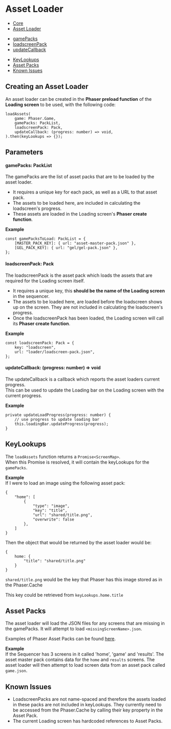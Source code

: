 # Asset Loader

* [Core][1]
* [Asset Loader](#creating-an-asset-loader)

- [gamePacks](#gamepacks-packlist)
- [loadscreenPack](#loadscreenpack-pack)
- [updateCallback](#updatecallback-progress-number--void)

* [KeyLookups](#keylookups)
* [Asset Packs](#asset-packs)
* [Known Issues](#known-issues)

## Creating an Asset Loader

An asset loader can be created in the **Phaser preload function** of the **Loading screen** to be used, with the following code:

```
loadAssets(
    game: Phaser.Game,
    gamePacks: PackList,
    loadscreenPack: Pack,
    updateCallback: (progress: number) => void,
).then(keyLookups => {});
```

## Parameters

#### gamePacks: PackList

The gamePacks are the list of asset packs that are to be loaded by the asset loader.

* It requires a unique key for each pack, as well as a URL to that asset pack.
* The assets to be loaded here, are included in calculating the loadscreen's progress.
* These assets are loaded in the Loading screen's **Phaser create function**.

**Example**

```
const gamePacksToLoad: PackList = {
    [MASTER_PACK_KEY]: { url: "asset-master-pack.json" },
    [GEL_PACK_KEY]: { url: "gel/gel-pack.json" },
};
```

#### loadscreenPack: Pack

The loadscreenPack is the asset pack which loads the assets that are required for the Loading screen itself.

* It requires a unique key, this **should be the name of the Loading screen** in the sequencer.
* The assets to be loaded here, are loaded before the loadscreen shows up on the screen. They are not included in calculating the loadscreen's progress.
* Once the loadscreenPack has been loaded, the Loading screen will call its **Phaser create function**.

**Example**

```
const loadscreenPack: Pack = {
    key: "loadscreen",
    url: "loader/loadscreen-pack.json",
};
```

#### updateCallback: (progress: number) => void

The updateCallback is a callback which reports the asset loaders current progress.  
This can be used to update the Loading bar on the Loading screen with the current progress.

**Example**

```
private updateLoadProgress(progress: number) {
    // use progress to update loading bar
    this.loadingBar.updateProgress(progress);
}
```

## KeyLookups

The `loadAssets` function returns a `Promise<ScreenMap>`.  
When this Promise is resolved, it will contain the keyLookups for the `gamePacks`.

**Example**  
If I were to load an image using the following asset pack:

```
{
    "home": [
        {
            "type": "image",
            "key": "title",
            "url": "shared/title.png",
            "overwrite": false
        },
    ]
}
```

Then the object that would be returned by the asset loader would be:

```
{
    home: {
        "title": "shared/title.png"
    }
}
```

`shared/title.png` would be the key that Phaser has this image stored as in the Phaser.Cache

This key could be retrieved from `keyLookups.home.title`

## Asset Packs

The asset loader will load the JSON files for any screens that are missing in the gamePacks. It will attempt to load `<missingScreenName>.json`.

Examples of Phaser Asset Packs can be found [here](https://github.com/photonstorm/phaser-examples/blob/master/examples/assets/asset-pack2.json).

**Example**  
If the Sequencer has 3 screens in it called 'home', 'game' and 'results'. The asset master pack contains data for the `home` and `results` screens. The asset loader will then attempt to load screen data from an asset pack called `game.json`.

## Known Issues

* LoadscreenPacks are not name-spaced and therefore the assets loaded in these packs are not included in keyLookups. They currently need to be accessed from the Phaser.Cache by calling their key property in the Asset Pack.
* The current Loading screen has hardcoded references to Asset Packs.

[1]: notes-on-genie-core.md
